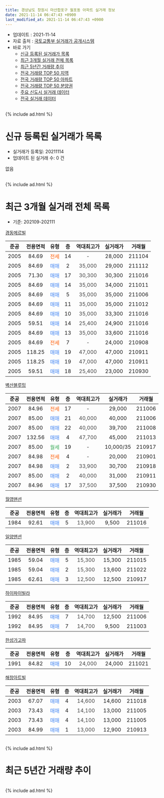 ```yaml
---
title: 경상남도 창원시 마산합포구 월포동 아파트 실거래 정보
date: 2021-11-14 06:47:43 +0900
last_modified_at: 2021-11-14 06:47:43 +0900
---
```


* 업데이트 : 2021-11-14
* 자료 출처 : [국토교통부 실거래가 공개시스템](http://rt.molit.go.kr)
* 바로 가기
    * [신규 등록된 실거래가 목록](#신규-등록된-실거래가-목록)
    * [최근 3개월 실거래 전체 목록](#최근-3개월-실거래-전체-목록)
    * [최근 5년간 거래량 추이](#최근-5년간-거래량-추이)
    * [전국 거래량 TOP 50 지역](https://inasie.github.io/apt-trade-info/최근-3개월-전국에서-가장-거래가-많이-발생한-지역)
    * [전국 거래량 TOP 50 아파트](https://inasie.github.io/apt-trade-info/최근-3개월-전국에서-가장-거래가-많이-발생한-아파트)
    * [전국 거래량 TOP 50 분양권](https://inasie.github.io/apt-trade-info/최근-3개월-전국에서-가장-거래가-많이-발생한-분양권)
    * [주요 신도시 실거래 데이터](https://inasie.github.io/apt-trade-info/주요-신도시)
    * [전국 실거래 데이터](https://inasie.github.io/apt-trade-info/전국)
<br>
{% include ad.html %}
<br>

# 신규 등록된 실거래가 목록
* 실거래가 등록일: 20211114
* 업데이트 된 실거래 수: 0 건

없음

<br>
{% include ad.html %}
<br>

# 최근 3개월 실거래 전체 목록
* 기준: 202109-202111


[경동메르빌](https://search.naver.com/search.naver?query=%EA%B2%BD%EC%83%81%EB%82%A8%EB%8F%84+%EC%B0%BD%EC%9B%90%EC%8B%9C+%EB%A7%88%EC%82%B0%ED%95%A9%ED%8F%AC%EA%B5%AC+%EC%9B%94%ED%8F%AC%EB%8F%99+%EA%B2%BD%EB%8F%99%EB%A9%94%EB%A5%B4%EB%B9%8C)

|준공|전용면적|유형|층|역대최고가|실거래가|거래월|
|:---:|:---:|:---:|:---:|:---:|:---:|:---:|
|2005|84.69|<span style="color:#ff5a00">전세</span>|14|<span style="color:#444444">-</span>|28,000|211104|
|2005|84.69|<span style="color:#4285f3">매매</span>|2|<span style="color:#444444">35,000</span>|29,000|211112|
|2005|71.30|<span style="color:#4285f3">매매</span>|17|<span style="color:#444444">30,300</span>|30,300|211016|
|2005|84.69|<span style="color:#4285f3">매매</span>|14|<span style="color:#444444">35,000</span>|34,000|211011|
|2005|84.69|<span style="color:#4285f3">매매</span>|5|<span style="color:#444444">35,000</span>|35,000|211006|
|2005|84.69|<span style="color:#4285f3">매매</span>|11|<span style="color:#444444">35,000</span>|35,000|211012|
|2005|84.69|<span style="color:#4285f3">매매</span>|10|<span style="color:#444444">35,000</span>|33,300|211016|
|2005|59.51|<span style="color:#4285f3">매매</span>|14|<span style="color:#444444">25,400</span>|24,900|211016|
|2005|84.69|<span style="color:#4285f3">매매</span>|13|<span style="color:#444444">35,000</span>|33,600|211016|
|2005|84.69|<span style="color:#ff5a00">전세</span>|7|<span style="color:#444444">-</span>|24,000|210908|
|2005|118.25|<span style="color:#4285f3">매매</span>|19|<span style="color:#444444">47,000</span>|47,000|210911|
|2005|118.25|<span style="color:#4285f3">매매</span>|19|<span style="color:#444444">47,000</span>|47,000|210911|
|2005|59.51|<span style="color:#4285f3">매매</span>|18|<span style="color:#444444">25,400</span>|23,000|210930|

[벽산블루밍](https://search.naver.com/search.naver?query=%EA%B2%BD%EC%83%81%EB%82%A8%EB%8F%84+%EC%B0%BD%EC%9B%90%EC%8B%9C+%EB%A7%88%EC%82%B0%ED%95%A9%ED%8F%AC%EA%B5%AC+%EC%9B%94%ED%8F%AC%EB%8F%99+%EB%B2%BD%EC%82%B0%EB%B8%94%EB%A3%A8%EB%B0%8D)

|준공|전용면적|유형|층|역대최고가|실거래가|거래월|
|:---:|:---:|:---:|:---:|:---:|:---:|:---:|
|2007|84.96|<span style="color:#ff5a00">전세</span>|17|<span style="color:#444444">-</span>|29,000|211006|
|2007|85.00|<span style="color:#4285f3">매매</span>|21|<span style="color:#444444">40,000</span>|40,000|211006|
|2007|85.00|<span style="color:#4285f3">매매</span>|22|<span style="color:#444444">40,000</span>|39,700|211008|
|2007|132.56|<span style="color:#4285f3">매매</span>|4|<span style="color:#444444">47,700</span>|45,000|211013|
|2007|85.00|<span style="color:#34a853">월세</span>|19|<span style="color:#444444">-</span>|10,000/35|210917|
|2007|84.98|<span style="color:#ff5a00">전세</span>|4|<span style="color:#444444">-</span>|20,000|210901|
|2007|84.98|<span style="color:#4285f3">매매</span>|2|<span style="color:#444444">33,900</span>|30,700|210918|
|2007|85.00|<span style="color:#4285f3">매매</span>|2|<span style="color:#444444">40,000</span>|31,000|210911|
|2007|84.96|<span style="color:#4285f3">매매</span>|17|<span style="color:#444444">37,500</span>|37,500|210930|

[월영맨션](https://search.naver.com/search.naver?query=%EA%B2%BD%EC%83%81%EB%82%A8%EB%8F%84+%EC%B0%BD%EC%9B%90%EC%8B%9C+%EB%A7%88%EC%82%B0%ED%95%A9%ED%8F%AC%EA%B5%AC+%EC%9B%94%ED%8F%AC%EB%8F%99+%EC%9B%94%EC%98%81%EB%A7%A8%EC%85%98)

|준공|전용면적|유형|층|역대최고가|실거래가|거래월|
|:---:|:---:|:---:|:---:|:---:|:---:|:---:|
|1984|92.61|<span style="color:#4285f3">매매</span>|5|<span style="color:#444444">13,900</span>|9,500|211016|

[일양맨션](https://search.naver.com/search.naver?query=%EA%B2%BD%EC%83%81%EB%82%A8%EB%8F%84+%EC%B0%BD%EC%9B%90%EC%8B%9C+%EB%A7%88%EC%82%B0%ED%95%A9%ED%8F%AC%EA%B5%AC+%EC%9B%94%ED%8F%AC%EB%8F%99+%EC%9D%BC%EC%96%91%EB%A7%A8%EC%85%98)

|준공|전용면적|유형|층|역대최고가|실거래가|거래월|
|:---:|:---:|:---:|:---:|:---:|:---:|:---:|
|1985|59.04|<span style="color:#4285f3">매매</span>|5|<span style="color:#444444">15,300</span>|15,300|211015|
|1985|59.04|<span style="color:#4285f3">매매</span>|2|<span style="color:#444444">15,300</span>|13,600|211022|
|1985|62.61|<span style="color:#4285f3">매매</span>|3|<span style="color:#444444">12,500</span>|12,500|210917|

[하이파이빌라](https://search.naver.com/search.naver?query=%EA%B2%BD%EC%83%81%EB%82%A8%EB%8F%84+%EC%B0%BD%EC%9B%90%EC%8B%9C+%EB%A7%88%EC%82%B0%ED%95%A9%ED%8F%AC%EA%B5%AC+%EC%9B%94%ED%8F%AC%EB%8F%99+%ED%95%98%EC%9D%B4%ED%8C%8C%EC%9D%B4%EB%B9%8C%EB%9D%BC)

|준공|전용면적|유형|층|역대최고가|실거래가|거래월|
|:---:|:---:|:---:|:---:|:---:|:---:|:---:|
|1992|84.95|<span style="color:#4285f3">매매</span>|7|<span style="color:#444444">14,700</span>|12,500|211006|
|1992|84.95|<span style="color:#4285f3">매매</span>|7|<span style="color:#444444">14,700</span>|9,500|211003|

[한성가고파](https://search.naver.com/search.naver?query=%EA%B2%BD%EC%83%81%EB%82%A8%EB%8F%84+%EC%B0%BD%EC%9B%90%EC%8B%9C+%EB%A7%88%EC%82%B0%ED%95%A9%ED%8F%AC%EA%B5%AC+%EC%9B%94%ED%8F%AC%EB%8F%99+%ED%95%9C%EC%84%B1%EA%B0%80%EA%B3%A0%ED%8C%8C)

|준공|전용면적|유형|층|역대최고가|실거래가|거래월|
|:---:|:---:|:---:|:---:|:---:|:---:|:---:|
|1991|84.82|<span style="color:#4285f3">매매</span>|10|<span style="color:#444444">24,000</span>|24,000|211021|

[해창아트빌](https://search.naver.com/search.naver?query=%EA%B2%BD%EC%83%81%EB%82%A8%EB%8F%84+%EC%B0%BD%EC%9B%90%EC%8B%9C+%EB%A7%88%EC%82%B0%ED%95%A9%ED%8F%AC%EA%B5%AC+%EC%9B%94%ED%8F%AC%EB%8F%99+%ED%95%B4%EC%B0%BD%EC%95%84%ED%8A%B8%EB%B9%8C)

|준공|전용면적|유형|층|역대최고가|실거래가|거래월|
|:---:|:---:|:---:|:---:|:---:|:---:|:---:|
|2003|67.07|<span style="color:#4285f3">매매</span>|4|<span style="color:#444444">14,600</span>|14,600|211018|
|2003|73.43|<span style="color:#4285f3">매매</span>|4|<span style="color:#444444">14,100</span>|13,000|211005|
|2003|73.43|<span style="color:#4285f3">매매</span>|4|<span style="color:#444444">14,100</span>|13,000|211005|
|2003|84.99|<span style="color:#4285f3">매매</span>|1|<span style="color:#444444">13,000</span>|12,900|210913|


<br>
{% include ad.html %}
<br>

# 최근 5년간 거래량 추이


<div style="width:100%;">
    <canvas id="deal_progress" height="200"></canvas>
</div>

<script>
new Chart(document.getElementById("deal_progress"), {
    type: 'line',
    data: {
        labels: ['201611','201612','201701','201702','201703','201704','201705','201706','201707','201708','201709','201710','201711','201712','201801','201802','201803','201804','201805','201806','201807','201808','201809','201810','201811','201812','201901','201902','201903','201904','201905','201906','201907','201908','201909','201910','201911','201912','202001','202002','202003','202004','202005','202006','202007','202008','202009','202010','202011','202012','202101','202102','202103','202104','202105','202106','202107','202108','202109','202110','202111'],
        datasets: [{
            label: '매매',
            pointRadius: 1,
            data: [3, 6, 2, 1, 1, 4, 2, 4, 2, 0, 1, 2, 4, 0, 5, 4, 3, 3, 7, 2, 2, 4, 7, 5, 3, 8, 5, 4, 10, 7, 6, 7, 8, 7, 7, 13, 18, 8, 11, 9, 8, 3, 7, 13, 8, 6, 7, 11, 14, 13, 6, 6, 10, 26, 30, 17, 7, 7, 8, 19, 1],
            borderColor: "rgba(255, 201, 14, 1)",
            backgroundColor: "rgba(255, 201, 14, 0.5)",
            fill: false,
            lineTension: 0
        },{
            label: '전월세',
            pointRadius: 1,
            data: [2, 6, 3, 6, 10, 3, 8, 1, 4, 8, 2, 1, 9, 5, 6, 10, 7, 9, 5, 6, 4, 6, 3, 2, 6, 4, 1, 4, 4, 5, 3, 2, 5, 2, 5, 5, 5, 3, 2, 14, 6, 9, 2, 6, 3, 5, 1, 5, 7, 3, 6, 7, 7, 10, 5, 9, 4, 2, 3, 1, 1],
            borderColor: "rgba(0, 141, 185, 1)",
            backgroundColor: "rgba(0, 141, 185, 0.5)",
            fill: false,
            lineTension: 0
        }
        ]
    },
    options: {
        responsive: true,
        title: {
            display: false
        },
        tooltips: {
            mode: 'index',
            intersect: false
        },
        hover: {
            mode: 'nearest',
            intersect: true
        },
        scales: {
            xAxes: [{
                display: true,
                scaleLabel: {
                    display: true,
                    labelString: '년/월'
                }
            }],
            yAxes: [{
                display: true,
                ticks: {
                    suggestedMin: 0,
                },
                scaleLabel: {
                    display: true,
                    labelString: '실거래 수'
                }
            }]
        }
    }
});

</script>


<br>
{% include ad.html %}
<br>


